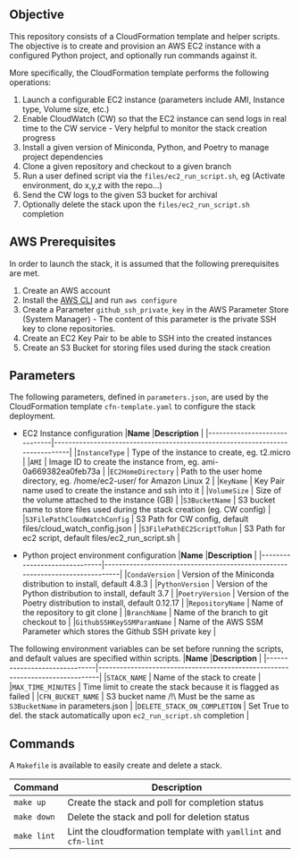 ## Objective

This repository consists of a CloudFormation template and helper scripts.
The objective is to create and provision an AWS EC2 instance with a configured Python project, and optionally run commands against it.

More specifically, the CloudFormation template performs the following operations:
1. Launch a configurable EC2 instance (parameters include AMI, Instance type, Volume size, etc.)
2. Enable CloudWatch (CW) so that the EC2 instance can send logs in real time to the CW service - Very helpful to monitor the stack creation progress
3. Install a given version of Miniconda, Python, and Poetry to manage project dependencies
4. Clone a given repository and checkout to a given branch
5. Run a user defined script via the `files/ec2_run_script.sh`, eg (Activate environment, do x,y,z with the repo...)
6. Send the CW logs to the given S3 bucket for archival
7. Optionally delete the stack upon the `files/ec2_run_script.sh` completion

## AWS Prerequisites

In order to launch the stack, it is assumed that the following prerequisites are met.
1. Create an AWS account
2. Install the [AWS CLI](https://docs.aws.amazon.com/cli/latest/userguide/cli-chap-install.html) and run `aws configure`
3. Create a Parameter `github_ssh_private_key` in the AWS Parameter Store (System Manager) - The content of this parameter is the private SSH key to clone repositories.
4. Create an EC2 Key Pair to be able to SSH into the created instances
5. Create an S3 Bucket for storing files used during the stack creation

## Parameters

The following parameters, defined in `parameters.json`, are used by the CloudFormation template `cfn-template.yaml` to configure the stack deployment.

* EC2 Instance configuration
|**Name**                      |**Description**                                                               |
|------------------------------|------------------------------------------------------------------------------|
|`InstanceType`                | Type of the instance to create, eg. t2.micro                                 |
|`AMI`                         | Image ID to create the instance from, eg. ami-0a669382ea0feb73a              |
|`EC2HomeDirectory`            | Path to the user home directory, eg. /home/ec2-user/ for Amazon Linux 2      |
|`KeyName`                     | Key Pair name used to create the instance and ssh into it                    |
|`VolumeSize`                  | Size of the volume attached to the instance (GB)                             |
|`S3BucketName`                | S3 bucket name to store files used during the stack creation (eg. CW config) |
|`S3FilePathCloudWatchConfig`  | S3 Path for CW config, default files/cloud_watch_config.json                 |
|`S3FilePathEC2ScriptToRun`    | S3 Path for ec2 script, default files/ec2_run_script.sh                      |

* Python project environment configuration
|**Name**                      |**Description**                                                               |
|------------------------------|------------------------------------------------------------------------------|
|`CondaVersion`                | Version of the Miniconda distribution to install, default 4.8.3              |
|`PythonVersion`               | Version of the Python distribution to install, default 3.7                   |
|`PoetryVersion`               | Version of the Poetry distribution to install, default 0.12.17               |
|`RepositoryName`              | Name of the repository to git clone                                          |
|`BranchName`                  | Name of the branch to git checkout to                                        |
|`GithubSSHKeySSMParamName`    | Name of the AWS SSM Parameter which stores the Github SSH private key        |

The following environment variables can be set before running the scripts, and default values are specified within scripts.
|**Name**                      |**Description**                                                               |
|------------------------------|------------------------------------------------------------------------------|
|`STACK_NAME`                  | Name of the stack to create                                                  |
|`MAX_TIME_MINUTES`            | Time limit to create the stack because it is flagged as failed               |
|`CFN_BUCKET_NAME`             | S3 bucket name /!\ Must be the same as `S3BucketName` in parameters.json     |
|`DELETE_STACK_ON_COMPLETION`  | Set True to del. the stack automatically upon `ec2_run_script.sh` completion |


## Commands

A `Makefile` is available to easily create and delete a stack.

|**Command**                   |**Description**                                                               |
|------------------------------|------------------------------------------------------------------------------|
|`make up`                     | Create the stack and poll for completion status                              |
|`make down`                   | Delete the stack and poll for deletion status                                |
|`make lint`                   | Lint the cloudformation template with `yamllint` and `cfn-lint`              |
